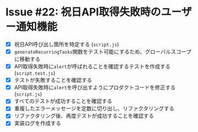 # Issue #22: 祝日API取得失敗時のユーザー通知機能

- [x] 祝日API呼び出し箇所を特定する (`script.js`)
- [x] `generateRecurringTasks`関数をテスト可能にするため、グローバルスコープに移動する
- [x] API取得失敗時に`alert`が呼ばれることを確認するテストを作成する (`script.test.js`)
- [x] テストが失敗することを確認する
- [x] API取得失敗時に`alert`を呼び出すようにプロダクトコードを修正する (`script.js`)
- [x] すべてのテストが成功することを確認する
- [x] 重複したエラーメッセージを定数に切り出し、リファクタリングする
- [x] リファクタリング後、再度テストが成功することを確認する
- [x] 実装ログを作成する